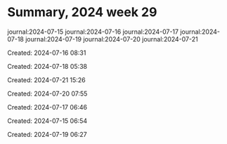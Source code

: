 # Summary, 2024 week 29

journal:2024-07-15
journal:2024-07-16
journal:2024-07-17
journal:2024-07-18
journal:2024-07-19
journal:2024-07-20
journal:2024-07-21

Created: 2024-07-16 08:31

Created: 2024-07-18 05:38

Created: 2024-07-21 15:26

Created: 2024-07-20 07:55

Created: 2024-07-17 06:46

Created: 2024-07-15 06:54

Created: 2024-07-19 06:27

